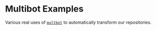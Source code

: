 Multibot Examples
=================

Various real uses of [`multbot`](https://github.com/FormidableLabs/multibot/)
to automatically transform our repositories.

